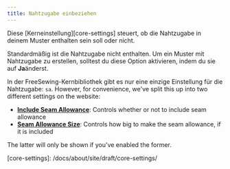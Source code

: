 ```yaml
---
title: Nahtzugabe einbeziehen
---
```


Diese [Kerneinstellung][core-settings] steuert, ob die Nahtzugabe in deinem Muster enthalten sein soll oder nicht.

Standardmäßig ist die Nahtzugabe nicht enthalten. Um ein Muster mit Nahtzugabe zu erstellen, solltest du diese Option aktivieren, indem du sie auf **Ja**änderst.

<Note>

In der FreeSewing-Kernbibliothek gibt es nur eine einzige Einstellung für die Nahtzugabe: `sa`.
However, for convenience, we've split this up into two different settings on the website:

- **[Include Seam Allowance](/docs/about/site/draft/core-settings/sabool)**: Controls whether or not to include seam allowance
- **[Seam Allowance Size](/docs/about/site/draft/core-settings/samm)**: Controls how big to make the seam allowance, if it is included

The latter will only be shown if you've enabled the former.

</Note>
[core-settings]: /docs/about/site/draft/core-settings/
